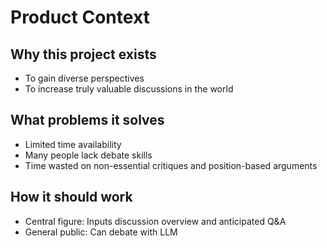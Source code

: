 # Product Context

## Why this project exists
- To gain diverse perspectives
- To increase truly valuable discussions in the world

## What problems it solves
- Limited time availability
- Many people lack debate skills
- Time wasted on non-essential critiques and position-based arguments

## How it should work
- Central figure: Inputs discussion overview and anticipated Q&A
- General public: Can debate with LLM
